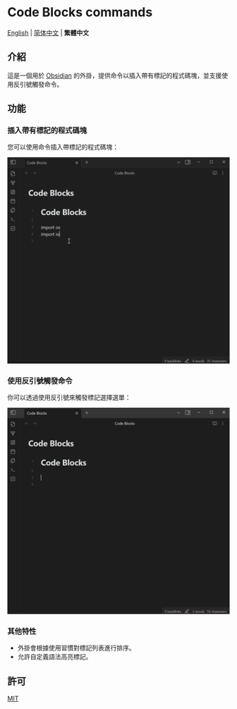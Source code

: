 # Code Blocks commands

[English](./README.md) | [简体中文](./README-zh_CN.md) | **繁體中文**

## 介紹

這是一個用於 [Obsidian](https://obsidian.md) 的外掛，提供命令以插入帶有標記的程式碼塊，並支援使用反引號觸發命令。

## 功能

### 插入帶有標記的程式碼塊

您可以使用命令插入帶標記的程式碼塊：

![list-languages](./images/list-languages.gif)

### 使用反引號觸發命令

你可以透過使用反引號來觸發標記選擇選單：

![trigger-suggestions](./images/trigger-suggestions.gif)

### 其他特性

- 外掛會根據使用習慣對標記列表進行排序。
- 允許自定義語法高亮標記。

## 許可

[MIT](/LICENSE)
